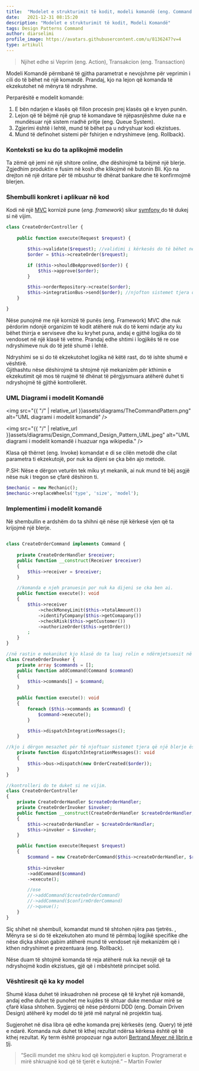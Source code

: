 ```yaml
---
title:  "Modelet e strukturimit të kodit, modeli komandë (eng. Command Pattern)"
date:   2021-12-31 08:15:20
description: "Modelet e strukturimit të kodit, Modeli Komandë"
tags: Design Patterns Command
author: diarselimi
profile_image: https://avatars.githubusercontent.com/u/8136247?v=4
type: artikull
---
```


> Njihet edhe si Veprim (eng. Action), Transakcion (eng. Transaction)  

Modeli Komandë përmbanë të gjitha parametrat e nevojshme për veprimin i cili do të bëhet në një komandë. Prandaj, kjo na lejon që komanda të ekzekutohet  në mënyra të ndryshme.    
  

Perparësitë e modelit komandë:
1. E bën ndarjen e klasës që fillon procesin prej klasës që e kryen punën.
2. Lejon që të bëjmë një grup të komandave të njëpasnjëshme duke na e mundësuar një sistem rradhë pritje (eng. Queue System).
3. Zgjerimi  është i lehtë, mund të bëhet pa u ndryshuar kodi ekzistues. 
4. Mund të definohet sistemi për fshirjen e ndryshimeve (eng. Rollback).   

### Konteksti se ku do ta aplikojmë modelin
Ta zëmë  që jemi në një shitore online, dhe dëshirojmë ta bëjmë një blerje. 
Zgjedhim produktin e fusim në kosh dhe klikojmë në butonin Bli. 
Kjo na drejton në një dritare për të mbushur të dhënat bankare dhe të konfirmojmë blerjen.

### Shembulli konkret i aplikuar në kod
Kodi në një <a href="https://en.wikipedia.org/wiki/Model%E2%80%93view%E2%80%93controller" target="_blank">MVC</a> kornizë pune (*eng. framework*) sikur <a href="https://symfony.com/" target="_blank"> symfony </a> do të dukej si në vijim.

```php
class CreateOrderController {
    
    public function execute(Request $request) {

        $this->validate($request); //validimi i kërkesës do të bëhet në controller
        $order = $this->createOrder($request);

        if ($this->shouldBeApproved($order)) {
            $this->approve($order);
        }

        $this->orderRepository->create($order);
        $this->integrationBus->send($order); //njofton sistemet tjera që një blerje është bërë 
    }

}
```
Nëse punojmë me një kornizë të punës (eng. Framework) MVC dhe nuk përdorim ndonjë organizim të kodit atëherë nuk do të kemi ndarje aty ku bëhet thirrja e serviseve dhe ku kryhet puna, andaj e gjithë logjika do të vendoset në një klasë të vetme. Prandaj edhe shtimi i logjikës të re ose ndryshimeve nuk do të jetë shumë i lehtë.   

Ndryshimi se si do të ekzekutohet  logjika në këtë rast, do të ishte shumë e vështirë.  
Gjithashtu nëse dëshirojmë ta shtojmë një mekanizëm për kthimin e ekzekutimit që mos të ruajmë të dhënat të përgjysmuara atëherë duhet ti ndryshojmë të gjithë  kontrollerët.
      

### UML Diagrami i modelit Komandë

<img src="{{ "/" | relative_url  }}assets/diagrams/TheCommandPattern.png" alt="UML diagrami i modelit komandë" />

<img src="{{ "/" | relative_url  }}assets/diagrams/Design_Command_Design_Pattern_UML.jpeg" alt="UML diagrami i modelit komandë i huazuar nga wikipedia." />

Klasa që thërret (eng. Invoke) komandat e di  se cilën metodë dhe cilat parametra ti ekzekutojë, por nuk ka dijeni se çka bën ajo metodë.   

P.SH: Nëse e dërgon veturën tek miku yt mekanik, ai nuk mund të bëj asgjë nëse nuk i tregon se çfarë dëshiron ti.

```php
$mechanic = new Mechanic();
$mechanic->replaceWheels('type', 'size', 'model');
```

### Implementimi i modelit komandë
Në shembullin e ardshëm do ta shihni që nëse një kërkesë vjen që ta krijojmë një blerje.  

```php

class CreateOrderCommand implements Command {
    
    private CreateOrderHandler $receiver;
    public function __construct(Receiver $receiver)
    {
        $this->receiver = $receiver;
    }

    //komanda e njeh pranuesin por nuk ka dijeni se cka ben ai.
    public function execute(): void
    {
        $this->receiver
            ->checkMoneyLimit($this->totalAmount())
            ->identifyCompany($this->getComapany())
            ->checkRisk($this->getCustomer())
            ->authorizeOrder($this->getOrder())
        ;
    }
}

//në rastin e mekanikut kjo klasë do ta luaj rolin e ndërmjetsuesit në mes teje dhe mekanikut.
class CreateOrderInvoker {
    private array $commands = [];
    public function addCommand(Command $command)
    {
        $this->commands[] = $command;
    }

    public function execute(): void
    {
        foreach ($this->commands as $command) {
            $command->execute();
        }

        $this->dispatchIntegrationMessages(); 
    }

//kjo i dërgon mesazhet për të njoftuar sistemet tjera që një blerje është bërë.
    private function dispatchIntegrationMessages(): void 
    {
        $this->bus->dispatch(new OrderCreated($order));
    }
}

//kontrolleri do te duket si ne vijim.
class CreateOrderController 
{
    private CreateOrderHandler $createOrderHandler;
    private CreateOrderInvoker $invoker;
    public function __construct(CreateOrderHandler $createOrderHandler, CreateOrderInvoker $invoker)
    {
        $this->createOrderHandler = $createOrderHandler;
        $this->invoker = $invoker;
    }

    public function execute(Request $request)
    {
        $command = new CreateOrderCommand($this->createOrderHandler, $request);
        
        $this->invoker
        ->addCommand($command)
        ->execute();

        //ose
        //->addCommand($createOrderCommand)
        //->addCommand($confirmOrderCommand)
        //->queue();
    }
}

```
Siç shihet në shembull,  komandat mund të shtohen njëra pas tjetrës. , Mënyra se si do të ekzekutohen  ato mund të përmbaj logjikë specifike dhe nëse diçka shkon gabim atëherë mund të vendoset një mekanizëm që i kthen ndryshimet e prezentuara  (eng. Rollback).    


Nëse duam  të shtojmë komanda të reja atëherë nuk ka nevojë që ta ndryshojmë kodin ekzistues, gjë që i mbështetë principet solid.


### Vështiresit që ka ky model
Shumë klasa duhet të inkuadrohen në procese që të kryhet një komandë, andaj edhe duhet të punohet me kujdes të shtuar duke menduar mirë se çfarë klasa shtohen. Sygjeroj që nëse përdorni DDD (eng. Domain Driven Design) atëherë ky model do të jetë më natyral në projektin tuaj.    


Sugjerohet  në disa libra që edhe komanda prej kërkesës (eng. Query) të jetë e ndarë. Komanda nuk duhet të kthej rezultat ndërsa kërkesa është që të kthej rezultat. Ky term është propozuar nga autori  <a href="https://www.amazon.com/gp/product/0136291554/ref=as_li_tl?ie=UTF8&camp=1789&creative=9325&creativeASIN=0136291554&linkCode=as2&tag=martinfowlerc-20" target="_blank"> Bertrand Meyer në librin e tij</a>.  


> “Secili mundet me shkru kod që kompjuteri e kupton. Programerat e mirë shkruajnë kod që të tjerët e kutojnë.” – Martin Fowler


